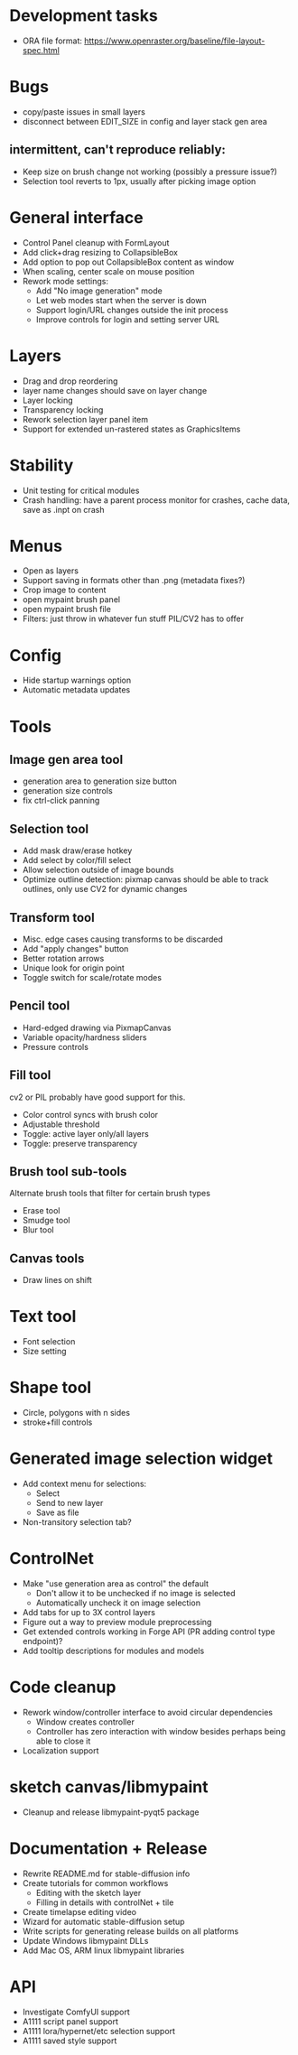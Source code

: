 # Development tasks

- ORA file format: https://www.openraster.org/baseline/file-layout-spec.html
# Bugs
- copy/paste issues in small layers
- disconnect between EDIT_SIZE in config and layer stack gen area

## intermittent, can't reproduce reliably:
- Keep size on brush change not working (possibly a pressure issue?)
- Selection tool reverts to 1px, usually after picking image option


# General interface
- Control Panel cleanup with FormLayout
- Add click+drag resizing to CollapsibleBox
- Add option to pop out CollapsibleBox content as window
- When scaling, center scale on mouse position
- Rework mode settings:
    * Add "No image generation" mode
    * Let web modes start when the server is down
    * Support login/URL changes outside the init process
    * Improve controls for login and setting server URL

# Layers
- Drag and drop reordering
- layer name changes should save on layer change
- Layer locking
- Transparency locking
- Rework selection layer panel item
- Support for extended un-rastered states as GraphicsItems

# Stability
- Unit testing for critical modules
- Crash handling: have a parent process monitor for crashes, cache data, save as .inpt on crash

# Menus
- Open as layers
- Support saving in formats other than .png (metadata fixes?)
- Crop image to content
- open mypaint brush panel
- open mypaint brush file
- Filters: just throw in whatever fun stuff PIL/CV2 has to offer

# Config
- Hide startup warnings option
- Automatic metadata updates

# Tools
## Image gen area tool
- generation area to generation size button
- generation size controls
- fix ctrl-click panning

## Selection tool
- Add mask draw/erase hotkey
- Add select by color/fill select
- Allow selection outside of image bounds
- Optimize outline detection: pixmap canvas should be able to track outlines,
  only use CV2 for dynamic changes

## Transform tool
- Misc. edge cases causing transforms to be discarded
- Add "apply changes" button
- Better rotation arrows
- Unique look for origin point
- Toggle switch for scale/rotate modes

## Pencil tool
- Hard-edged drawing via PixmapCanvas
- Variable opacity/hardness sliders
- Pressure controls
  
## Fill tool
cv2 or PIL probably have good support for this.
- Color control syncs with brush color
- Adjustable threshold
- Toggle: active layer only/all layers
- Toggle: preserve transparency
  
## Brush tool sub-tools
Alternate brush tools that filter for certain brush types
- Erase tool
- Smudge tool
- Blur tool

## Canvas tools
- Draw lines on shift

# Text tool
- Font selection
- Size setting

# Shape tool
- Circle, polygons with n sides
- stroke+fill controls

# Generated image selection widget
- Add context menu for selections:
    * Select
    * Send to new layer
    * Save as file
- Non-transitory selection tab?

# ControlNet
- Make "use generation area as control" the default
    - Don't allow it to be unchecked if no image is selected
    - Automatically uncheck it on image selection
- Add tabs for up to 3X control layers
- Figure out a way to preview module preprocessing
- Get extended controls working in Forge API (PR adding control type endpoint)?
- Add tooltip descriptions for modules and models

# Code cleanup
- Rework window/controller interface to avoid circular dependencies
    * Window creates controller
    * Controller has zero interaction with window besides perhaps being able to close it
- Localization support

# sketch canvas/libmypaint
- Cleanup and release libmypaint-pyqt5 package

# Documentation + Release
- Rewrite README.md for stable-diffusion info
- Create tutorials for common workflows
    * Editing with the sketch layer
    * Filling in details with controlNet + tile
- Create timelapse editing video
- Wizard for automatic stable-diffusion setup
- Write scripts for generating release builds on all platforms
- Update Windows libmypaint DLLs
- Add Mac OS, ARM linux libmypaint libraries

# API
- Investigate ComfyUI support
- A1111 script panel support
- A1111 lora/hypernet/etc selection support
- A1111 saved style support

